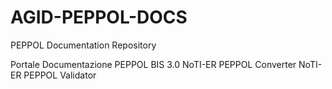 # AGID-PEPPOL-DOCS

PEPPOL Documentation Repository

Portale Documentazione PEPPOL BIS 3.0
NoTI-ER PEPPOL Converter
NoTI-ER PEPPOL Validator


